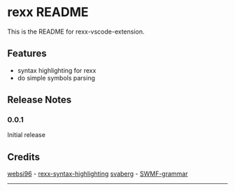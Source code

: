 # rexx README

This is the README for rexx-vscode-extension.

## Features

- syntax highlighting for rexx
- do simple symbols parsing

## Release Notes

### 0.0.1

Initial release

## Credits

[websi96](https://github.com/websi96) - [rexx-syntax-highlighting](https://github.com/websi96/rexx-syntax-highlighting) 
[svaberg](https://github.com/svaberg) - [SWMF-grammar](https://github.com/svaberg/SWMF-grammar)


-----------------------------------------------------------------------------------------------------------
